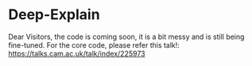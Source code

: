 # Deep-Explain
Dear Visitors, the code is coming soon, it is a bit messy and is still being fine-tuned.
For the core code, please refer this talk!: https://talks.cam.ac.uk/talk/index/225973
